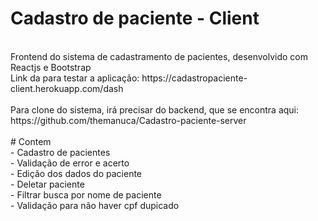 # Cadastro de paciente - Client <br>
<br>
Frontend do sistema de cadastramento de pacientes, desenvolvido com Reactjs e Bootstrap<br>
Link da para testar a aplicação: https://cadastropaciente-client.herokuapp.com/dash <br>
<br>
Para clone do sistema, irá precisar do backend, que se encontra aqui: https://github.com/themanuca/Cadastro-paciente-server
<br>
<br>
# Contem
<br>
 - Cadastro de pacientes<br>
 - Validação de error e acerto<br>
 - Edição dos dados do paciente<br>
 - Deletar paciente<br>
 - Filtrar busca por nome de paciente<br>
 - Validação para não haver cpf dupicado<br>
